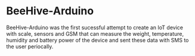 # BeeHive-Arduino
BeeHive-Arduino was the first sucessful attempt to create an IoT device with scale, sensors and GSM that can measure the weight, temperature, humidity and battery power of the device and sent these data with SMS to the user periocally.
